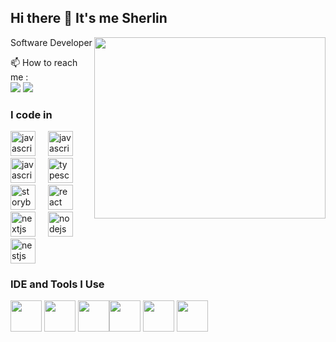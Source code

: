 ## Hi there 👋 It's me Sherlin

Software Developer
<img align="right" width="370" height="290" src="https://i.postimg.cc/vZTbfsSc/coding.gif">

📫 How to reach me :
<br /> [<img src="https://cdn.jsdelivr.net/gh/devicons/devicon@latest/icons/twitter/twitter-original.svg" />](https://x.com/life_racer_18/) [<img src="https://cdn.jsdelivr.net/gh/devicons/devicon@latest/icons/linkedin/linkedin-original.svg" />](https://www.linkedin.com/in/sherlin18ag/)

### I code in

<div align="left">
<img src="https://cdn.jsdelivr.net/gh/devicons/devicon@latest/icons/html5/html5-original.svg" height="40" alt="javascript logo"  />
  <img width="12" />
  <img src="https://cdn.jsdelivr.net/gh/devicons/devicon@latest/icons/css3/css3-original.svg" height="40" alt="javascript logo"  />
  <img width="12" />
  <img src="https://cdn.jsdelivr.net/gh/devicons/devicon/icons/javascript/javascript-original.svg" height="40" alt="javascript logo"  />
  <img width="12" />
  <img src="https://cdn.jsdelivr.net/gh/devicons/devicon@latest/icons/bootstrap/bootstrap-original.svg" height="40" alt="typescript logo"  />
  <img width="12" />
  <img src="https://cdn.jsdelivr.net/gh/devicons/devicon@latest/icons/tailwindcss/tailwindcss-original.svg" height="40" alt="storybook logo"  />
  <img width="12" />
  <img src="https://cdn.jsdelivr.net/gh/devicons/devicon/icons/react/react-original.svg" height="40" alt="react logo"  />
  <img width="12" />
  <img src="https://cdn.jsdelivr.net/gh/devicons/devicon/icons/nodejs/nodejs-original.svg" height="40" alt="nextjs logo"  />
  <img width="12" />
  <img src="https://cdn.jsdelivr.net/gh/devicons/devicon@latest/icons/mongodb/mongodb-original.svg" height="40" alt="nodejs logo"  />
  <img width="12" />
  <img src="https://cdn.jsdelivr.net/gh/devicons/devicon@latest/icons/mysql/mysql-original.svg" height="40" alt="nestjs logo"  />
</div>

### IDE and Tools I Use

<img height="50" width="50" src="https://cdn.jsdelivr.net/gh/devicons/devicon@latest/icons/vscode/vscode-original.svg"/> <img height="50" width="50" src="https://cdn.jsdelivr.net/gh/devicons/devicon@latest/icons/git/git-original.svg"/> <img height="50" width="50" src="https://cdn.jsdelivr.net/gh/devicons/devicon@latest/icons/github/github-original.svg"/><img height="50" width="50" src="https://cdn.jsdelivr.net/gh/devicons/devicon@latest/icons/gitlab/gitlab-original.svg"/> <img height="50" width="50" src="https://cdn.jsdelivr.net/gh/devicons/devicon@latest/icons/figma/figma-original.svg"/> <img height="50" src="https://cdn.jsdelivr.net/gh/devicons/devicon@latest/icons/netlify/netlify-original.svg"/>
